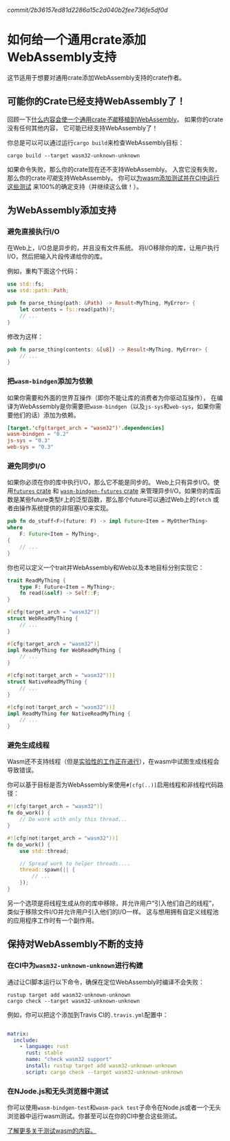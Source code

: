 *commit/2b36157ed81d2286a15c2d040b2fee736fe5df0d*

# 如何给一个通用crate添加WebAssembly支持

这节适用于想要对通用crate添加WebAssembly支持的crate作者。

## 可能你的Crate已经支持WebAssembly了！

回顾一下[什么内容会使一个通用crate*不能*移植到WebAssembly](./which-crates-work-with-wasm.html)。
如果你的crate没有任何其他内容， 它可能已经支持WebAssembly了！

你总是可以可以通过运行`cargo build`来检查WebAssembly目标：

```
cargo build --target wasm32-unknown-unknown
```

如果命令失败，那么你的crate现在还不支持WebAssembly。
入宫它没有失败，那么你的crate*可能*支持WebAssembly。 
你可以[为wasm添加测试并在CI中运行这些测试](#maintaining-ongoing-support-for-webassembly)
来100%的确定支持（并继续这么做！）。

## 为WebAssembly添加支持

### 避免直接执行I/O

在Web上，I/O总是异步的，并且没有文件系统。
将I/O移除你的库，让用户执行I/O，然后把输入片段传递给你的库。

例如，重构下面这个代码：

```rust
use std::fs;
use std::path::Path;

pub fn parse_thing(path: &Path) -> Result<MyThing, MyError> {
    let contents = fs::read(path)?;
    // ...
}
```

修改为这样：

```rust
pub fn parse_thing(contents: &[u8]) -> Result<MyThing, MyError> {
    // ...
}
```

### 把`wasm-bindgen`添加为依赖

如果你需要和外面的世界互操作（即你不能让库的消费者为你驱动互操作），
在编译为WebAssembly是你需要把`wasm-bindgen`（以及`js-sys`和`web-sys`，如果你需要他们的话）添加为依赖。

```toml
[target.'cfg(target_arch = "wasm32")'.dependencies]
wasm-bindgen = "0.2"
js-sys = "0.3"
web-sys = "0.3"
```

### 避免同步I/O

如果你必须在你的库中执行I/O，那么它不能是同步的。
Web上只有异步I/O。使用[`futures` crate](https://crates.io/crates/futures) 和
[`wasm-bindgen-futures` crate](https://rustwasm.github.io/wasm-bindgen/api/wasm_bindgen_futures/)
来管理异步I/O。如果你的库函数是某些future类型`F`上的泛型函数，那么那个future可以通过Web上的`fetch`
或者由操作系统提供的非阻塞I/O来实现。

```rust
pub fn do_stuff<F>(future: F) -> impl Future<Item = MyOtherThing>
where
    F: Future<Item = MyThing>,
{
    // ...
}
```

你也可以定义一个trait并WebAssembly和Web以及本地目标分别实现它：

```rust
trait ReadMyThing {
    type F: Future<Item = MyThing>;
    fn read(&self) -> Self::F;
}

#[cfg(target_arch = "wasm32")]
struct WebReadMyThing {
    // ...
}

#[cfg(target_arch = "wasm32")]
impl ReadMyThing for WebReadMyThing {
    // ...
}

#[cfg(not(target_arch = "wasm32"))]
struct NativeReadMyThing {
    // ...
}

#[cfg(not(target_arch = "wasm32"))]
impl ReadMyThing for NativeReadMyThing {
    // ...
}
```

### 避免生成线程

Wasm还不支持线程（但是[实验性的工作正在进行](https://rustwasm.github.io/2018/10/24/multithreading-rust-and-wasm.html)），在wasm中试图生成线程会导致错误。

你可以基于目标是否为WebAssembly来使用`#[cfg(..)]`启用线程和非线程代码路径：

```rust
#![cfg(target_arch = "wasm32")]
fn do_work() {
    // Do work with only this thread...
}

#![cfg(not(target_arch = "wasm32"))]
fn do_work() {
    use std::thread;

    // Spread work to helper threads....
    thread::spawn(|| {
        // ...
    });
}
```

另一个选项是将线程生成从你的库中移除，并允许用户“引入他们自己的线程”，
类似于移除文件I/O并允许用户引入他们的I/O一样。
这与想用拥有自定义线程池的应用程序工作时有一个副作用。

## 保持对WebAssembly不断的支持

### 在CI中为`wasm32-unknown-unknown`进行构建

通过让CI脚本运行以下命令，确保在定位WebAssembly时编译不会失败：

```
rustup target add wasm32-unknown-unknown
cargo check --target wasm32-unknown-unknown
```

例如，你可以把这个添加到Travis CI的`.travis.yml`配置中：

```yaml

matrix:
  include:
    - language: rust
      rust: stable
      name: "check wasm32 support"
      install: rustup target add wasm32-unknown-unknown
      script: cargo check --target wasm32-unknown-unknown
```

### 在NJode.js和无头浏览器中测试

你可以使用`wasm-bindgen-test`和`wasm-pack test`子命令在Node.js或者一个无头浏览器中运行wasm测试。你甚至可以在你的CI中整合这些测试。

[了解更多关于测试wasm的内容。](https://rustwasm.github.io/wasm-bindgen/wasm-bindgen-test/index.html)
